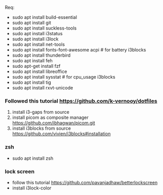 Req:
 - sudo apt install build-essential
 - sudo apt install git
 - sudo apt install suckless-tools
 - sudo apt install i3status
 - sudo apt install i3lock
 - sudo apt install net-tools
 - sudo apt install fonts-font-awesome acpi # for battery i3blocks
 - sudo apt install thunderbird
 - sudo apt install feh
 - sudo apt-get install fzf
 - sudo apt install libreoffice
 - sudo apt install sysstat # for cpu_usage i3blocks
 - sudo apt install tig
 - sudo apt install rxvt-unicode
 

### Followed this tutorial https://github.com/k-vernooy/dotfiles
1. install i3-gaps from source
2. install picom as composite manager https://github.com/ibhagwan/picom.git
3. install i3blocks from source https://github.com/vivien/i3blocks#installation


### zsh

- sudo apt install zsh

### lock screen
- follow this tutorial https://github.com/pavanjadhaw/betterlockscreen 
- install i3lock-color
